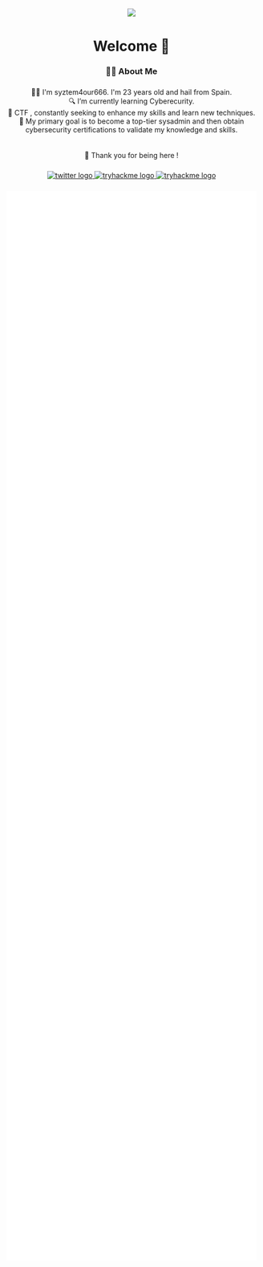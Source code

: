 ###

<div align="center">
  <img height="200" src="https://media1.giphy.com/media/v1.Y2lkPTc5MGI3NjExNjkyYng5M3dpNDJhcWxqOGhjdjU0Y2tjMWdmOWtzaHQyb200dWdxdiZlcD12MV9pbnRlcm5hbF9naWZfYnlfaWQmY3Q9Zw/scGEXUBdf7G48/giphy.gif"  />
</div>

###

<h1 align="center">Welcome 👋</h1>

###

<h3 align="center">👩‍💻  About Me</h3>

###

<p align="center">👨‍💻 I'm syztem4our666. I'm 23 years old and hail from Spain. <br>🔍 I’m currently learning Cyberecurity.<br> 🚩 CTF , constantly seeking to enhance my skills and learn new techniques.<br>🎯 My primary goal is to become a top-tier sysadmin and then obtain cybersecurity certifications to validate my knowledge and skills.<br><br><br>🙏 Thank you for being here !</p>

###
<div align="center">
  <a href="https://twitter.com/syztem4our666" target="_blank">
    <img src="https://img.shields.io/static/v1?message=Twitter&logo=twitter&label=&color=1DA1F2&logoColor=white&labelColor=&style=for-the-badge" height="25" alt="twitter logo"  />
  </a>
  <a href="https://tryhackme.com/p/syztem4our666" target="_blank">
    <img src="https://img.shields.io/static/v1?message=TryHackMe&logo=tryhackme&label=&color=88cc14&logoColor=white&labelColor=&style=for-the-badge" height="25" alt="tryhackme logo"  />
  </a>
  <a href="https://app.hackthebox.com/profile/1482945" target="_blank">
    <img src="https://img.shields.io/badge/HackTheBox-111927?style=for-the-badge&logo=Hack%20The%20Box&logoColor=9FEF00" height="25" alt="tryhackme logo"  />
  </a>
</div>

###

<p align="center">
  <img src="/github-metrics.svg" width="500" />
</p>

###



